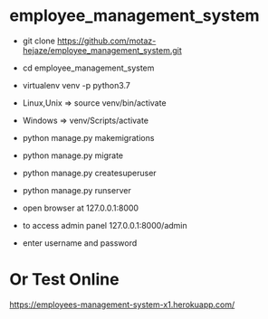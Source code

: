 # employee_management_system

- git clone https://github.com/motaz-hejaze/employee_management_system.git

- cd employee_management_system

- virtualenv venv -p python3.7

- Linux,Unix => source venv/bin/activate

- Windows => venv/Scripts/activate

- python manage.py makemigrations

- python manage.py migrate

- python manage.py createsuperuser

- python manage.py runserver

- open browser at 127.0.0.1:8000

- to access admin panel 127.0.0.1:8000/admin

- enter username and password


# Or Test Online

https://employees-management-system-x1.herokuapp.com/
